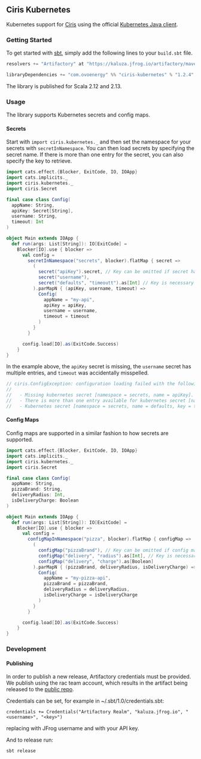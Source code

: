 ## Ciris Kubernetes

Kubernetes support for [Ciris](https://cir.is) using the official [Kubernetes Java client](https://github.com/kubernetes-client/java).

### Getting Started

To get started with [sbt](https://www.scala-sbt.org), simply add the following lines to your `build.sbt` file.

```scala
resolvers += "Artifactory" at "https://kaluza.jfrog.io/artifactory/maven/"

libraryDependencies += "com.ovoenergy" %% "ciris-kubernetes" % "1.2.4"
```

The library is published for Scala 2.12 and 2.13.

### Usage

The library supports Kubernetes secrets and config maps.

#### Secrets

Start with `import ciris.kubernetes._` and then set the namespace for your secrets with `secretInNamespace`. You can then load secrets by specifying the secret name. If there is more than one entry for the secret, you can also specify the key to retrieve.

```scala
import cats.effect.{Blocker, ExitCode, IO, IOApp}
import cats.implicits._
import ciris.kubernetes._
import ciris.Secret

final case class Config(
  appName: String,
  apiKey: Secret[String],
  username: String,
  timeout: Int
)

object Main extends IOApp {
  def run(args: List[String]): IO[ExitCode] =
    Blocker[IO].use { blocker =>
      val config =
        secretInNamespace("secrets", blocker).flatMap { secret =>
          (
            secret("apiKey").secret, // Key can be omitted if secret has only one entry
            secret("username"),
            secret("defaults", "timeoutt").as[Int] // Key is necessary if secret has multiple entries
          ).parMapN { (apiKey, username, timeout) =>
            Config(
              appName = "my-api",
              apiKey = apiKey,
              username = username,
              timeout = timeout
            )
          }
        }

      config.load[IO].as(ExitCode.Success)
    }
}
```

In the example above, the `apiKey` secret is missing, the `username` secret has multiple entries, and `timeout` was accidentally misspelled.

```scala
// ciris.ConfigException: configuration loading failed with the following errors.
//
//   - Missing kubernetes secret [namespace = secrets, name = apiKey].
//   - There is more than one entry available for kubernetes secret [namespace = secrets, name = username], please specify which key to use; available keys are: admin, user.
//   - Kubernetes secret [namespace = secrets, name = defaults, key = timeoutt] exists but there is no entry with key [timeoutt]; available keys are: port, timeout.
```

#### Config Maps

Config maps are supported in a similar fashion to how secrets are supported.

```scala
import cats.effect.{Blocker, ExitCode, IO, IOApp}
import cats.implicits._
import ciris.kubernetes._
import ciris.Secret

final case class Config(
  appName: String,
  pizzaBrand: String,
  deliveryRadius: Int,
  isDeliveryCharge: Boolean
)

object Main extends IOApp {
  def run(args: List[String]): IO[ExitCode] =
    Blocker[IO].use { blocker =>
      val config =
        configMapInNamespace("pizza", blocker).flatMap { configMap =>
          (
            configMap("pizzaBrand"), // Key can be omitted if config map has only one entry
            configMap("delivery", "radius").as[Int], // Key is necessary if config map has multiple entries
            configMap("delivery", "charge").as[Boolean]
          ).parMapN { (pizzaBrand, deliveryRadius, isDeliveryCharge) =>
            Config(
              appName = "my-pizza-api",
              pizzaBrand = pizzaBrand,
              deliveryRadius = deliveryRadius,
              isDeliveryCharge = isDeliveryCharge
            )
          }
        }

      config.load[IO].as(ExitCode.Success)
    }
}
```


### Development

#### Publishing
In order to publish a new release, Artifactory credentials must be provided. We publish using the rac team account, which results in the artifact being released to the [public repo](https://kaluza.jfrog.io/artifactory/maven/com/ovoenergy/ciris-kubernetes_2.13).

Credentials can be set, for example in ~/.sbt/1.0/credentials.sbt:
```
credentials += Credentials("Artifactory Realm", "kaluza.jfrog.io", "<username>", "<key>")
```
replacing <username> with JFrog username and <key> with your API key.


And to release run:
```
sbt release
```
